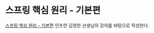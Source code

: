 # 스프링 핵심 원리 - 기본편
[스프링 핵심 원리 - 기본편](https://www.inflearn.com/course/%EC%8A%A4%ED%94%84%EB%A7%81-%ED%95%B5%EC%8B%AC-%EC%9B%90%EB%A6%AC-%EA%B8%B0%EB%B3%B8%ED%8E%B8/dashboard) 인프런 김영한 선생님의 강의를 바탕으로  작성한다.
